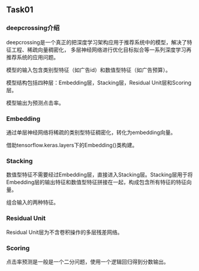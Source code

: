 ## Task01

### deepcrossing介绍

deepcrossing是一个真正的把深度学习架构应用于推荐系统中的模型，解决了特征工程、稀疏向量稠密化， 多层神经网络进行优化目标拟合等一系列深度学习再推荐系统的应用问题。

模型的输入包含类别型特征（如广告id）和数值型特征（如广告预算）。

模型结构包括四种层：Embedding层，Stacking层，Residual Unit层和Scoring层。

模型输出为预测点击率。

### Embedding

通过单层神经网络将稀疏的类别型特征稠密化，转化为embedding向量。

借助tensorflow.keras.layers下的Embedding()类构建。

### Stacking

数值型特征不需要经过Embedding层，直接进入Stacking层。Stacking层用于将Embedding层的输出特征和数值型特征拼接在一起，构成包含所有特征的特征向量。

组合输入的两种特征。

### Residual Unit

Residual Unit层为不含卷积操作的多层残差网络。

### Scoring

点击率预测是一般是一个二分问题，使用一个逻辑回归得到分数输出。

